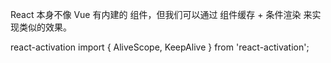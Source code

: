React 本身不像 Vue 有内建的 <keep-alive> 组件，但我们可以通过 组件缓存 + 条件渲染 来实现类似的效果。

react-activation
import { AliveScope, KeepAlive } from 'react-activation';

<AliveScope>
  <KeepAlive>
    <MyComponent />
  </KeepAlive>
</AliveScope>